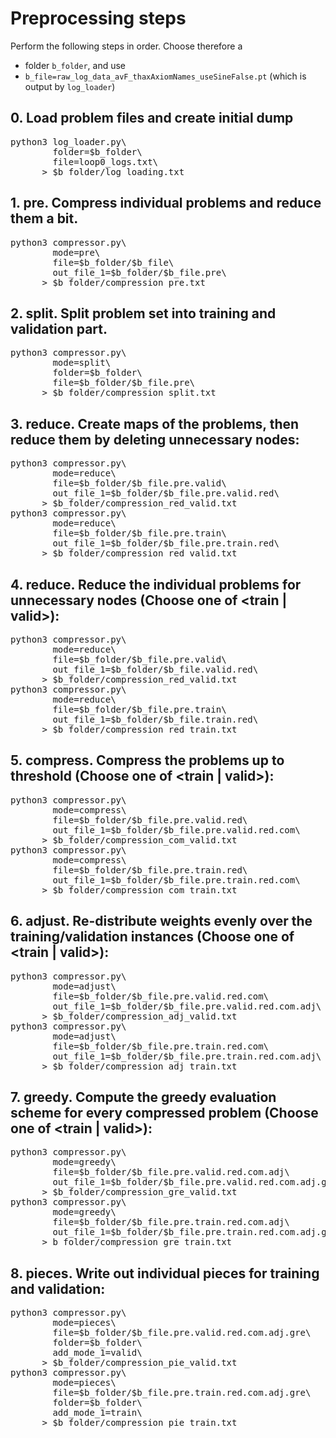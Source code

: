 # Preprocessing steps
Perform the following steps in order. Choose therefore a
- folder `b_folder`, and use 
- `b_file=raw_log_data_avF_thaxAxiomNames_useSineFalse.pt` (which is output by `log_loader`)
## 0. Load problem files and create initial dump
<pre>
python3 log_loader.py\
        folder=$b_folder\
        file=loop0_logs.txt\
      > $b_folder/log_loading.txt
</pre>
## 1. pre. Compress individual problems and reduce them a bit.
<pre>
python3 compressor.py\
        mode=pre\
        file=$b_folder/$b_file\
        out_file_1=$b_folder/$b_file.pre\
      > $b_folder/compression_pre.txt
</pre>
## 2. split. Split problem set into training and validation part.
<pre>
python3 compressor.py\
        mode=split\
        folder=$b_folder\
        file=$b_folder/$b_file.pre\
      > $b_folder/compression_split.txt
</pre>
## 3. reduce. Create maps of the problems, then reduce them by deleting unnecessary nodes:
<pre>
python3 compressor.py\
        mode=reduce\
        file=$b_folder/$b_file.pre.valid\
        out_file_1=$b_folder/$b_file.pre.valid.red\
      > $b_folder/compression_red_valid.txt
python3 compressor.py\
        mode=reduce\
        file=$b_folder/$b_file.pre.train\
        out_file_1=$b_folder/$b_file.pre.train.red\
      > $b_folder/compression_red_valid.txt
</pre>
## 4. reduce. Reduce the individual problems for unnecessary nodes (Choose one of <train | valid>):
<pre>
python3 compressor.py\
        mode=reduce\
        file=$b_folder/$b_file.pre.valid\
        out_file_1=$b_folder/$b_file.valid.red\
      > $b_folder/compression_red_valid.txt
python3 compressor.py\
        mode=reduce\
        file=$b_folder/$b_file.pre.train\
        out_file_1=$b_folder/$b_file.train.red\
      > $b_folder/compression_red_train.txt
</pre>
## 5. compress. Compress the problems up to threshold (Choose one of <train | valid>):
<pre>
python3 compressor.py\
        mode=compress\
        file=$b_folder/$b_file.pre.valid.red\
        out_file_1=$b_folder/$b_file.pre.valid.red.com\
      > $b_folder/compression_com_valid.txt
python3 compressor.py\
        mode=compress\
        file=$b_folder/$b_file.pre.train.red\
        out_file_1=$b_folder/$b_file.pre.train.red.com\
      > $b_folder/compression_com_train.txt
</pre>
## 6. adjust. Re-distribute weights evenly over the training/validation instances (Choose one of <train | valid>):
<pre>
python3 compressor.py\
        mode=adjust\
        file=$b_folder/$b_file.pre.valid.red.com\
        out_file_1=$b_folder/$b_file.pre.valid.red.com.adj\
      > $b_folder/compression_adj_valid.txt
python3 compressor.py\
        mode=adjust\
        file=$b_folder/$b_file.pre.train.red.com\
        out_file_1=$b_folder/$b_file.pre.train.red.com.adj\
      > $b_folder/compression_adj_train.txt
</pre>
## 7. greedy. Compute the greedy evaluation scheme for every compressed problem (Choose one of <train | valid>):
<pre>
python3 compressor.py\
        mode=greedy\
        file=$b_folder/$b_file.pre.valid.red.com.adj\
        out_file_1=$b_folder/$b_file.pre.valid.red.com.adj.gre\
      > $b_folder/compression_gre_valid.txt
python3 compressor.py\
        mode=greedy\
        file=$b_folder/$b_file.pre.train.red.com.adj\
        out_file_1=$b_folder/$b_file.pre.train.red.com.adj.gre\
      > b_folder/compression_gre_train.txt
</pre>
## 8. pieces. Write out individual pieces for training and validation:
<pre>
python3 compressor.py\
        mode=pieces\
        file=$b_folder/$b_file.pre.valid.red.com.adj.gre\
        folder=$b_folder\
        add_mode_1=valid\
      > $b_folder/compression_pie_valid.txt
python3 compressor.py\
        mode=pieces\
        file=$b_folder/$b_file.pre.train.red.com.adj.gre\
        folder=$b_folder\
        add_mode_1=train\
      > $b_folder/compression_pie_train.txt
</pre>

